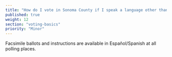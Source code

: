 ```yaml
---
title: "How do I vote in Sonoma County if I speak a language other than English?"
published: true
weight: 12
section: "voting-basics"
priority: "Minor"
---
```


Facsimile ballots and instructions are available in Español/Spanish at all polling places.

